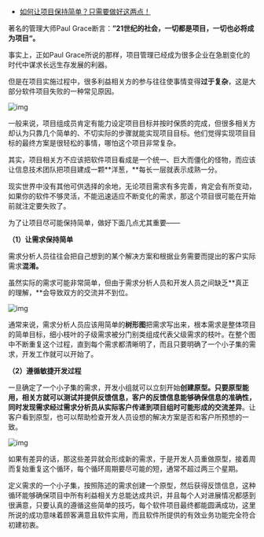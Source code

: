 - [如何让项目保持简单？只需要做好这两点！](https://blog.51cto.com/u_15203673/3230935)



著名的管理大师Paul Grace断言：**”21世纪的社会，一切都是项目，一切也必将成为项目“。**

 

事实上，正如Paul Grace所说的那样，项目管理已经成为很多企业在急剧变化的时代中谋求长远生存发展的利器。

 

但是在项目实施过程中，很多利益相关方的参与往往使事情变得**过于复杂**，这是大部分软件项目失败的一种常见原因。

 

![img](https://s4.51cto.com/images/blog/202107/30/5c0dee50e2583eaec09755fde4b9b801.jpg?x-oss-process=image/watermark,size_14,text_QDUxQ1RP5Y2a5a6i,color_FFFFFF,t_100,g_se,x_10,y_10,shadow_20,type_ZmFuZ3poZW5naGVpdGk=)

一般来说，项目组成员肯定有能力设定项目目标并按时保质的完成，但很多相关方却认为只靠几个简单的、不切实际的步骤就能实现项目目标。他们觉得实现项目目标的最终方案是很轻松的事情，哪怕这个项目非常复杂。

 

其实，项目相关方不应该把软件项目看成是一个统一、巨大而僵化的怪物，而应该让信息技术团队把项目建成一颗**洋葱，**每长一层就表示成熟一分。

 

现实世界中没有其他可供选择的余地，无论项目需求有多完善，肯定会有所变动，如果你的软件不够灵活，不能迅速适应不断变化的需求，那这个项目很可能在开始前就注定要失败了。

 

为了让项目尽可能保持简单，做好下面几点尤其重要——

 

**（1）让需求保持简单**

 

需求分析人员往往会把自己想到的某个解决方案和根据业务需要而提出的客户实际需求**混淆。**

 

虽然实际的需求可能非常简单，但由于需求分析人员和开发人员之间缺乏**真正的理解，**会导致双方的交流并不到位。

 

![img](https://s4.51cto.com/images/blog/202107/30/96527786b4095f693d90a3a84c0f0f54.jpg?x-oss-process=image/watermark,size_14,text_QDUxQ1RP5Y2a5a6i,color_FFFFFF,t_100,g_se,x_10,y_10,shadow_20,type_ZmFuZ3poZW5naGVpdGk=)

通常来说，需求分析人员应该用简单的**树形图**把需求写出来，根本需求是整体项目的简单目标，细小枝叶的子级需求被分门别类组成代表父级需求的枝叶。在整个图中不断重复这个过程，直到每个需求都清晰明了，而且只要明确了一个小子集的需求，开发工作就可以开始了。

 

**（2）遵循敏捷开发过程**

 

一旦确定了一个小子集的需求，开发小组就可以立刻开始**创建原型。**只要原型能用，相关方就可以测试并提供反馈信息，客户的反馈信息能够确保信息的**准确性，**同时发现需求经过需求分析员从实际客户传递到项目组时可能形成的**交流差异**。让客户看到原型，也可以帮助检查开发人员设想的解决方案是否和客户所预想的一致。

 

![img](https://s4.51cto.com/images/blog/202107/30/f780819aae6c28254e608647445844cf.jpg?x-oss-process=image/watermark,size_14,text_QDUxQ1RP5Y2a5a6i,color_FFFFFF,t_100,g_se,x_10,y_10,shadow_20,type_ZmFuZ3poZW5naGVpdGk=)

如果有差异的话，那这些差异就会形成新的需求，于是开发人员重做原型，接着周而复始重复这个循环，每个循环周期要尽可能的短，通常不超过两三个星期。

 

定义需求的一个小子集，按照陈述的需求创建一个原型，然后获得反馈信息，这种循环能够确保项目中所有利益相关方总能达成共识，并且每个人对进展情况都感到很满意，只要认真的遵循这些简单的技巧，每个软件项目最终都能圆满成功，这里所说的成功意味着顾客满意且软件实用，而且软件所提供的有效业务功能完全符合初建初衷。